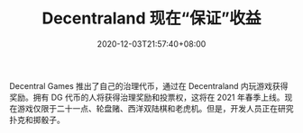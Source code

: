 ﻿---
title: "Decentraland 现在“保证”收益"
date: 2020-12-03T21:57:40+08:00
lastmod: 2020-12-03T16:45:40+08:00
draft: false
authors: ["Trix"]
description: "Decentral Games 推出了自己的治理代币，通过在 Decentraland 内玩游戏获得奖励。拥有 DG 代币的人将获得治理奖励和投票权，这将在 2021 年春季上线。现在游戏仅限于二十一点、轮盘赌、西洋双陆棋和老虎机。但是，开发人员正在研究扑克和掷骰子。"
featuredImage: "casino-in-decentraland-now-guarantees-earnings.png"
tags: ["Strategy Game","策略游戏","Play to Earn"]
categories: ["news"]
news: ["策略游戏"]
weight: 
lightgallery: true
pinned: false
recommend: false
recommend1: false
---

Decentral Games 推出了自己的治理代币，通过在 Decentraland 内玩游戏获得奖励。拥有 DG 代币的人将获得治理奖励和投票权，这将在 2021 年春季上线。现在游戏仅限于二十一点、轮盘赌、西洋双陆棋和老虎机。但是，开发人员正在研究扑克和掷骰子。

<!--more-->

